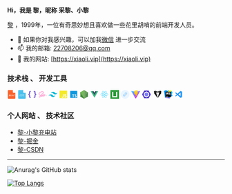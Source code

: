 **Hi，我是 黎，昵称 采黎、小黎**

[黎](https://xiaoli.vip) ，1999年，一位有奇思妙想且喜欢做一些花里胡哨的前端开发人员。

- 💬 如果你对我感兴趣，可以加我[微信](https://xiaoli.vip) 进一步交流
- 📫 我的邮箱: [22708206@qq.com](https://xiaoli.vip)
- 📝 我的网站: [https://xiaoli.vip](https://xiaoli.vip)


### 技术栈 、 开发工具

<code><img height="20" src="./img/skill/Html.png" title="Html" /></code>
<code><img height="20" src="./img/skill/Css.png" title="Css" /></code>
<code><img height="20" src="./img/skill/Less.png" title="Less" /></code>
<code><img height="20" src="./img/skill/Sass.png" title="Sass" /></code>
<code><img height="20" src="./img/skill/Tailwindcss.png" title="Tailwindcss" /></code>
<code><img height="20" src="./img/skill/JavaScript.png" title="JavaScript" /></code>
<code><img height="20" src="./img/skill/Typescript.png" title="Typescript" /></code>
<code><img height="20" src="./img/skill/Node.png" title="Node" /></code>
<code><img height="20" src="./img/skill/Vue.png" title="Vue" /></code>
<code><img height="20" src="./img/skill/React.png" title="React" /></code>
<code><img height="20" src="./img/skill/Uniapp.png" title="Uniapp" /></code>
<code><img height="20" src="./img/skill/Wxapp.png" title="微信小程序" /></code>
<code><img height="20" src="./img/skill/Vite.png" title="Vite" /></code>
<code><img height="20" src="./img/skill/Eslint.png" title="Eslint" /></code>
<code><img height="20" src="./img/skill/Stylelint.png" title="Stylelint" /></code>
<code><img height="20" src="./img/skill/Webstorm.png" title="Webstorm" /></code>
<code><img height="20" src="./img/skill/Vscode.png" title="Vscode" /></code>


### 个人网站 、 技术社区

* [黎-小黎充电站](https://xiaoli.vip)
* [黎-掘金](https://juejin.cn/user/4438109753182343)
* [黎-CSDN](https://blog.csdn.net/weixin_53673959?type=blog)

---

![Anurag's GitHub stats](https://github-readme-stats.vercel.app/api?username=xiaoli1999&show_icons=true&theme=transparent)

[![Top Langs](https://github-readme-stats.vercel.app/api/top-langs/?username=xiaoli1999&layout=compact)](https://github.com/anuraghazra/github-readme-stats)

